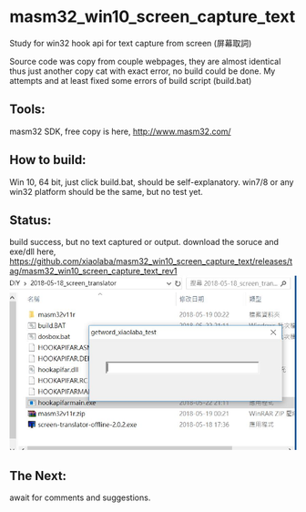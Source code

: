 # masm32_win10_screen_capture_text
Study for win32 hook api for text capture from screen (屏幕取詞)

Source code was copy from couple webpages, they are almost identical thus just another copy cat with exact error, no build could be done. My attempts and at least fixed some errors of build script (build.bat)

## Tools:
masm32 SDK, free copy is here, http://www.masm32.com/

## How to build:
Win 10, 64 bit, just click build.bat, should be self-explanatory.
win7/8 or any win32 platform should be the same, but no test yet.

## Status:
build success, but no text captured or output.
download the soruce and exe/dll here, https://github.com/xiaolaba/masm32_win10_screen_capture_text/releases/tag/masm32_win10_screen_capture_text_rev1
![getword_xiaolaba_test1.JPG](getword_xiaolaba_test1.JPG)

## The Next:
await for comments and suggestions.
  
